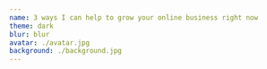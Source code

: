 ```yaml
---
name: 3 ways I can help to grow your online business right now
theme: dark
blur: blur
avatar: ./avatar.jpg
background: ./background.jpg
---
```

